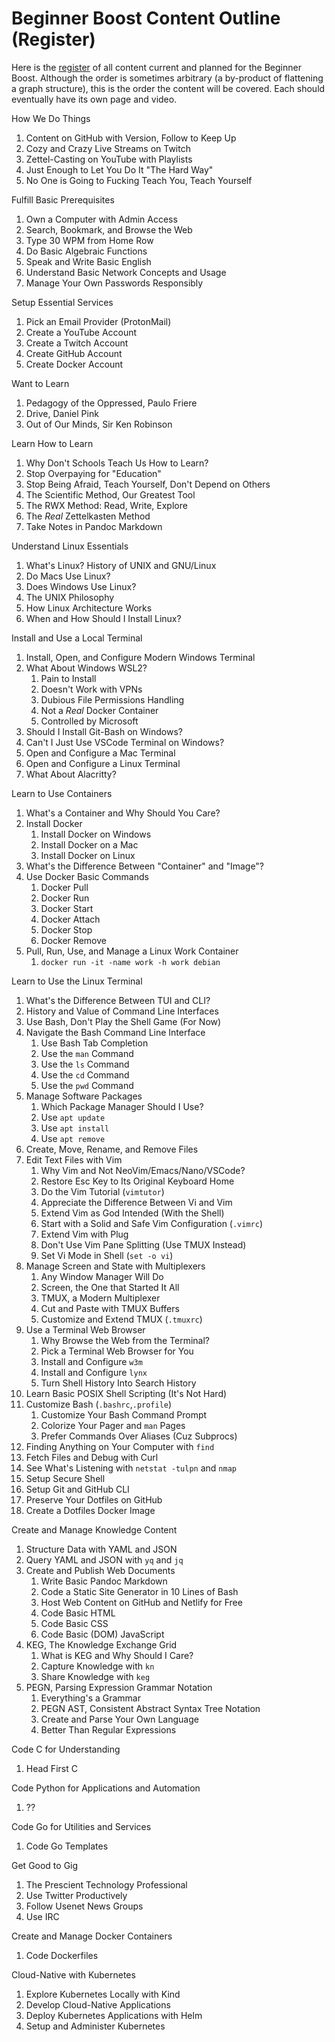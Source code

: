 # Beginner Boost Content Outline (Register)

Here is the [register] of all content current and planned for the Beginner
Boost. Although the order is sometimes arbitrary (a by-product of
flattening a graph structure), this is the order the content will be
covered. Each should eventually have its own page and video.

[register]: /term/register

How We Do Things 

1. Content on GitHub with Version, Follow to Keep Up
1. Cozy and Crazy Live Streams on Twitch
1. Zettel-Casting on YouTube with Playlists
1. Just Enough to Let You Do It "The Hard Way"
1. No One is Going to Fucking Teach You, Teach Yourself

Fulfill Basic Prerequisites

1. Own a Computer with Admin Access
1. Search, Bookmark, and Browse the Web
1. Type 30 WPM from Home Row
1. Do Basic Algebraic Functions
1. Speak and Write Basic English
1. Understand Basic Network Concepts and Usage
1. Manage Your Own Passwords Responsibly

Setup Essential Services

1. Pick an Email Provider (ProtonMail)
1. Create a YouTube Account
1. Create a Twitch Account
1. Create GitHub Account
1. Create Docker Account

Want to Learn

1. Pedagogy of the Oppressed, Paulo Friere
1. Drive, Daniel Pink 
1. Out of Our Minds, Sir Ken Robinson

Learn How to Learn

1. Why Don't Schools Teach Us How to Learn?
1. Stop Overpaying for "Education"
1. Stop Being Afraid, Teach Yourself, Don't Depend on Others
1. The Scientific Method, Our Greatest Tool
1. The RWX Method: Read, Write, Explore
1. The *Real* Zettelkasten Method
1. Take Notes in Pandoc Markdown

Understand Linux Essentials

1. What's Linux? History of UNIX and GNU/Linux
1. Do Macs Use Linux?
1. Does Windows Use Linux?
1. The UNIX Philosophy
1. How Linux Architecture Works
1. When and How Should I Install Linux?

Install and Use a Local Terminal

1. Install, Open, and Configure Modern Windows Terminal
1. What About Windows WSL2?
   1. Pain to Install
   1. Doesn't Work with VPNs
   1. Dubious File Permissions Handling
   1. Not a *Real* Docker Container
   1. Controlled by Microsoft
1. Should I Install Git-Bash on Windows?
1. Can't I Just Use VSCode Terminal on Windows?
1. Open and Configure a Mac Terminal
1. Open and Configure a Linux Terminal 
1. What About Alacritty?

Learn to Use Containers

1. What's a Container and Why Should You Care?
1. Install Docker
   1. Install Docker on Windows
   1. Install Docker on a Mac
   1. Install Docker on Linux
1. What's the Difference Between "Container" and "Image"?
1. Use Docker Basic Commands
   1. Docker Pull
   1. Docker Run
   1. Docker Start
   1. Docker Attach
   1. Docker Stop
   1. Docker Remove
1. Pull, Run, Use, and Manage a Linux Work Container
   1. `docker run -it -name work -h work debian`

Learn to Use the Linux Terminal

1. What's the Difference Between TUI and CLI?
1. History and Value of Command Line Interfaces
1. Use Bash, Don't Play the Shell Game (For Now)
1. Navigate the Bash Command Line Interface
   1. Use Bash Tab Completion
   1. Use the `man` Command
   1. Use the `ls` Command
   1. Use the `cd` Command
   1. Use the `pwd` Command
1. Manage Software Packages
   1. Which Package Manager Should I Use?
   1. Use `apt update` 
   1. Use `apt install` 
   1. Use `apt remove` 
1. Create, Move, Rename, and Remove Files
1. Edit Text Files with Vim
   1. Why Vim and Not NeoVim/Emacs/Nano/VSCode?
   1. Restore Esc Key to Its Original Keyboard Home
   1. Do the Vim Tutorial (`vimtutor`)
   1. Appreciate the Difference Between Vi and Vim
   1. Extend Vim as God Intended (With the Shell)
   1. Start with a Solid and Safe Vim Configuration (`.vimrc`)
   1. Extend Vim with Plug
   1. Don't Use Vim Pane Splitting (Use TMUX Instead)
   1. Set Vi Mode in Shell (`set -o vi`)
1. Manage Screen and State with Multiplexers
   1. Any Window Manager Will Do
   1. Screen, the One that Started It All
   1. TMUX, a Modern Multiplexer
   1. Cut and Paste with TMUX Buffers 
   1. Customize and Extend TMUX (`.tmuxrc`)
1. Use a Terminal Web Browser
   1. Why Browse the Web from the Terminal?
   1. Pick a Terminal Web Browser for You
   1. Install and Configure `w3m`
   1. Install and Configure `lynx`
   1. Turn Shell History Into Search History
1. Learn Basic POSIX Shell Scripting (It's Not Hard)
1. Customize Bash (`.bashrc`,`.profile`) 
   1. Customize Your Bash Command Prompt
   1. Colorize Your Pager and `man` Pages
   1. Prefer Commands Over Aliases (Cuz Subprocs)
1. Finding Anything on Your Computer with `find` 
1. Fetch Files and Debug with Curl
1. See What's Listening with `netstat -tulpn` and `nmap`
1. Setup Secure Shell
1. Setup Git and GitHub CLI
1. Preserve Your Dotfiles on GitHub
1. Create a Dotfiles Docker Image

Create and Manage Knowledge Content

1. Structure Data with YAML and JSON
1. Query YAML and JSON with `yq` and `jq`
1. Create and Publish Web Documents
   1. Write Basic Pandoc Markdown
   1. Code a Static Site Generator in 10 Lines of Bash
   1. Host Web Content on GitHub and Netlify for Free
   1. Code Basic HTML
   1. Code Basic CSS
   1. Code Basic (DOM) JavaScript
1. KEG, The Knowledge Exchange Grid
   1. What is KEG and Why Should I Care?
   1. Capture Knowledge with `kn`
   1. Share Knowledge with `keg`
1. PEGN, Parsing Expression Grammar Notation
   1. Everything's a Grammar
   1. PEGN AST, Consistent Abstract Syntax Tree Notation
   1. Create and Parse Your Own Language
   1. Better Than Regular Expressions

Code C for Understanding

1. Head First C

Code Python for Applications and Automation

1. ?? 

Code Go for Utilities and Services

1. Code Go Templates

Get Good to Gig

1. The Prescient Technology Professional
1. Use Twitter Productively
1. Follow Usenet News Groups
1. Use IRC 

Create and Manage Docker Containers

1. Code Dockerfiles

Cloud-Native with Kubernetes

1. Explore Kubernetes Locally with Kind
1. Develop Cloud-Native Applications
1. Deploy Kubernetes Applications with Helm
1. Setup and Administer Kubernetes
